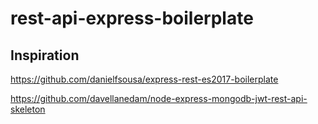 # rest-api-express-boilerplate

## Inspiration
https://github.com/danielfsousa/express-rest-es2017-boilerplate

https://github.com/davellanedam/node-express-mongodb-jwt-rest-api-skeleton

